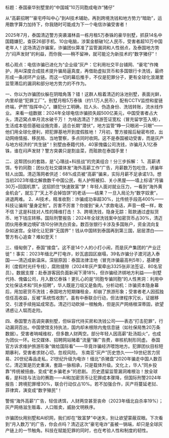 标题：泰国豪华别墅里的“中国城”10万同胞成电诈“猪仔”

从“高薪招聘”“豪宅呼叫中心”到AI技术辅助，再到跨境洗钱和地方势力“暗助”，运用数字算力加持下，你我随时可能成为下一个电信诈骗受害者！

2025年7月，泰国清迈警方突袭湄林县一栋月租5万泰铢的豪华别墅，抓获14名中国籍嫌犯，查获26部手机、10台电脑，涉案金额破1亿人民币，受害者超10万中国老年人！这场清迈诈骗案，诈骗团伙算准了监管漏洞和人性弱点，及泰国地方势力“闷声发财”的利益，而你我——稍不留神，就可能沦为新技术的“数字猪仔”！

核心观点：电信诈骗已进化为“企业级”灰产：它利用社交平台铺网、“豪宅”作掩护，用AI深度合成技术提升骗局逼真度，再借助虚拟货币和多国银行卡洗钱，最终形成一条闭环产业链。而这一切的幕后推手，不仅是犯罪分子，更有全球化浪潮里监管滞后的漏洞和部分地方势力的不作为。

一、你以为诈骗团伙躲在阴暗角落？错！这群人租着清迈的泳池别墅，表面光鲜，内里却是“犯罪工厂”。别墅月租5万泰铢（约1.1万人民币），配有CCTV监控和星链终端，俨然“指挥中心”。嫌犯分工明确，拉人头、伪造身份、洗钱转账，流水线作业。
来看一组数据：2024年全球电信诈骗损失超500亿美元，中国受害者占大头，清迈窝点单月流水破千万！
为啥选清迈？旅游签证宽松（冒充留学签入境），生活成本低但基础设施完善，适合长期“潜伏”，地方监管“睁一只眼闭一只眼”——他们用全球化便利，把犯罪基地开到度假胜地！
7月初，警方接报后秘密布控，出动网络情报、移民局、当地警察，多点同时收网。这不是泰国被动受害，而是灰产与地方经济的“共生链”！别墅由泰籍代持，40家傀儡公司洗钱，诈骗月入1亿泰铢，谁在闷声发财？警方突袭只是割韭菜，而赃款在泰国手里！

二、这帮团伙的套路，是“心理战+科技战”的完美组合！分三步拆解：
1、高薪诱饵，专钓同胞：团伙在社交媒体发“海外高薪工作”广告，月薪数万包吃住，诱骗年轻人出国。清迈落网者供述：68%成员被“高薪”骗来，实际月薪不足承诺1/3。想当初2023年缅北解救数千中国公民，有人护照被扣、关小黑屋——墙上标语“月骗30万=回国机票”。这招抓住“快速致富”梦！年轻人面对就业压力，一看到“海外黄金机会”，就忘了“天上不会掉馅饼”的老话——结果？一旦入局沦为“数字奴隶”，进退两难。
2、AI技术，精准收割：诈骗成功率超30%，比传统手段高400%——科技让骗局“量身定制”。厉害不厉害？你接到“亲人”求救电话，声音一模一样，敢不信？这是科技对人性的降维打击！
3、跨境洗钱，隐身无踪：赃款通过虚拟货币、地下钱庄转移。国际刑警报告：2024年全球洗钱案中加密货币占30%，清迈团伙用泰柬边境矿场10分钟洗白资金。数百张银行卡涉及多国账户，资金流向复杂如迷宫。全球化让犯罪“无国界”！钱从中国转到泰国再到第三国，层层漂白——警方有心追查？难如登天！

三、缅甸倒了，泰国“接盘”。这不是14个人的小打小闹，而是灰产集团的“产业迁徙”！事实：2023年缅北严打电诈，妙瓦底园区崩塌，39名诈骗分子渡河逃入泰国——清迈成新温床。深层原因：泰国法律洼地（冒充诈骗最高判5年），基建便利（度假村光纤专线），腐败缝隙（2024年灰产案牵出3325张非法签证、80名官员）。数据支撑：赴泰游客因负面新闻下滑18%，但诈骗经济绑地方利益——别墅代持、傀儡公司，月入数亿泰铢！更扎心的是“同胞专骗同胞”的人性黑洞：利用中文社保话术和“同乡招聘”，华人既是刀俎又是鱼肉。分析动机：诈骗资本隐身幕后，用加密货币洗钱；泰国地方短期赚租金，却崩了旅游形象；受害者老人因孤独信任高收益，反被“系统性收割”。虽有中泰联合行动，但法律程序冗长，证据移交、引渡手续拖延成常态。清迈行动砍掉一根触角，但是灰产网络根深蒂固，欲望诱惑让人铤而走险。

四、泰国警方高调突袭别墅，但纵容代持买房和洗钱公司——表态“打击犯罪”，行动漏洞百出。中国使馆支持执法，国内却未根除内鬼信息链（如社保局售20万条数据）。受害者呐喊维权，但多数人财两空。部分年轻人因高薪“赴汤蹈火”，也成为团伙一环。社交媒体、招聘网站赌着“流量”赚广告费，审核机制形同虚。
泰国官方诉求维护旅游形象“做给国际看”——毕竟诈骗经济喂饱地方。犯罪团伙目标短期暴利，受害者求财心切，忽视风险。
东南亚“灰产”历史悠久——19世纪苦力贸易、20世纪毒品走私，21世纪升级为电诈！缅北“杀猪盘”2020年骗走中国人数百亿，清迈案是历史重演，套路一脉相承，只是载体升级。文化上，华人“同乡投靠”传统被扭曲，变成“老乡骗老乡”的悲剧。
历史遗留监管漏洞难根治！放全球看，是科技与法治的赛跑——AI和加密货币让犯罪成本骤降，但国际刑警2024年报告：跨境犯罪增30%，联合行动仅占10%。若不加强合作，灰产将蔓延老挝、菲律宾，演变成“数字殖民”！

警惕“海外高薪”广告，轻信诱饵，人财两空甚至丧命（2023年缅北自杀率19%）；灰产网络滋生贩毒、人口贩卖，威胁文明秩序。

诈骗团伙用别墅和AI织网，我们却在“致富梦”中迷失，别让欲望蒙蔽双眼。下次看到“月入数万”的广告，你会点吗？清迈这次“豪宅电诈”虽被一锅端，却只是全球灰产链上的一节触角。科技在赋能犯罪的同时，也在考验人性和制度的韧性。